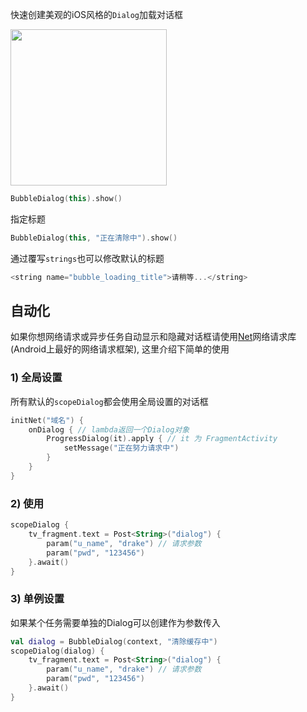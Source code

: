 快速创建美观的iOS风格的`Dialog`加载对话框

<img src="https://i.imgur.com/YDvw8Ks.gif" width="250"/>

```kotlin
BubbleDialog(this).show()
```

指定标题

```kotlin
BubbleDialog(this, "正在清除中").show()
```

通过覆写`strings`也可以修改默认的标题

```kotlin
<string name="bubble_loading_title">请稍等...</string>
```


## 自动化

如果你想网络请求或异步任务自动显示和隐藏对话框请使用[Net](https://github.com/liangjingkanji/Net)网络请求库(Android上最好的网络请求框架), 这里介绍下简单的使用

### 1) 全局设置

所有默认的`scopeDialog`都会使用全局设置的对话框

```kotlin
initNet("域名") {
    onDialog { // lambda返回一个Dialog对象
        ProgressDialog(it).apply { // it 为 FragmentActivity
            setMessage("正在努力请求中")
        }
    }
}
```

### 2) 使用

```kotlin
scopeDialog {
    tv_fragment.text = Post<String>("dialog") {
        param("u_name", "drake") // 请求参数
        param("pwd", "123456")
    }.await()
}
```

### 3) 单例设置

如果某个任务需要单独的Dialog可以创建作为参数传入

```kotlin
val dialog = BubbleDialog(context, "清除缓存中")
scopeDialog(dialog) {
    tv_fragment.text = Post<String>("dialog") {
        param("u_name", "drake") // 请求参数
        param("pwd", "123456")
    }.await()
}
```

